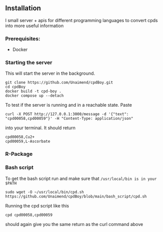 ## Installation
I small server + apis for different programming languages to convert cpds into more useful information

### Prerequisites:
- Docker


### Starting the server
This will start the server in the background.

```
git clone https://github.com/Unaimend/cpdBoy.git
cd cpdBoy
docker build -t cpd-boy .
docker compose up --detach
```

To test if the server is running and in a reachable state. Paste
```
curl -X POST http://127.0.0.1:3000/message -d '{"text": "cpd00058,cpd00059"}' -H "Content-Type: application/json"
```
into your terminal. It should return
```
cpd00058,Cu2+
cpd00059,L-Ascorbate
```

### R-Package


### Bash script
To get the bash script run and make sure that `/usr/local/bin is in your $PATH`
```
sudo wget -O ~/usr/local/bin/cpd.sh https://github.com/Unaimend/cpdBoy/blob/main/bash_script/cpd.sh
```

Running the cpd script like this
```
cpd cpd00058,cpd00059
```
should again give you the same return as the curl command above
